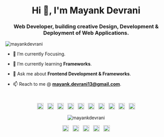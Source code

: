 
<h1 align="center">Hi 👋, I'm Mayank Devrani</h1>
<h3 align="center">Web Developer, building creative Design, Development & Deployment of Web Applications.</h3>

<p align="left"> <img src="https://komarev.com/ghpvc/?username=mayankdevrani" alt="mayankdevrani" /> </p>

- 🎯 I’m currently Focusing.

- 🌱 I’m currently learning **Frameworks**.

<!-- - 🤔 I’m looking for help with **...** -->

<!-- - 💻 All of my projects are available at [Here!](https://.../) -->

<!-- - 📝 Sometimes I write articles on [Medium](https://medium.com/...) -->

- 💬 Ask me about **Frontend Development & Frameworks**.

- 📫 Reach to me @ **mayank.devrani13@gmail.com**.

<!-- - ⚡ Fun fact **...** -->
<br>
<p align="center"><img src="https://devicons.github.io/devicon/devicon.git/icons/react/react-original-wordmark.svg" alt="react" width="20" height="20"/> &nbsp;&nbsp;<img src="https://devicons.github.io/devicon/devicon.git/icons/bootstrap/bootstrap-plain.svg" alt="bootstrap" width="20" height="20"/> &nbsp;&nbsp;<img src="https://devicons.github.io/devicon/devicon.git/icons/c/c-original.svg" alt="c" width="20" height="20"/> &nbsp;&nbsp;<img src="https://devicons.github.io/devicon/devicon.git/icons/css3/css3-original-wordmark.svg" alt="css3" width="20" height="20"/>&nbsp;&nbsp; <img src="https://devicons.github.io/devicon/devicon.git/icons/html5/html5-original-wordmark.svg" alt="html5" width="20" height="20"/>&nbsp;&nbsp; <img src="https://devicons.github.io/devicon/devicon.git/icons/javascript/javascript-original.svg" alt="javascript" width="20" height="20"/> &nbsp;&nbsp;<img src="https://devicons.github.io/devicon/devicon.git/icons/mysql/mysql-original-wordmark.svg" alt="mysql" width="20" height="20"/> &nbsp;&nbsp;<img src="https://devicons.github.io/devicon/devicon.git/icons/php/php-original.svg" alt="php" width="20" height="20"/> &nbsp;&nbsp;<img src="https://devicons.github.io/devicon/devicon.git/icons/nodejs/nodejs-original-wordmark.svg" alt="nodejs" width="20" height="20"/>&nbsp;&nbsp; <img src="https://devicons.github.io/devicon/devicon.git/icons/linux/linux-original.svg" alt="linux" width="20" height="20"/></p><p align="center">
<img src="https://github-readme-stats.vercel.app/api?username=mayankdevrani&show_icons=true" alt="mayankdevrani" /> </p>

<p align="center">
<a href="https://codepen.io/..." target="blank"><img align="center" src="https://cdn.jsdelivr.net/npm/simple-icons@3.0.1/icons/codepen.svg" alt="..." height="20" width="20" /></a>&nbsp;&nbsp;
<a href="https://twitter.com/..." target="blank"><img align="center" src="https://cdn.jsdelivr.net/npm/simple-icons@3.0.1/icons/twitter.svg" alt="..." height="20" width="20" /></a>&nbsp;&nbsp;
<a href="https://linkedin.com/in/..." target="blank"><img align="center" src="https://cdn.jsdelivr.net/npm/simple-icons@3.0.1/icons/linkedin.svg" alt="..." height="20" width="20" /></a>&nbsp;&nbsp;
<a href="https://instagram.com/..." target="blank"><img align="center" src="https://cdn.jsdelivr.net/npm/simple-icons@3.0.1/icons/instagram.svg" alt="..." height="20" width="20" /></a>&nbsp;&nbsp;
<a href="https://medium.com/@..." target="blank"><img align="center" src="https://cdn.jsdelivr.net/npm/simple-icons@3.0.1/icons/medium.svg" alt="@..." height="20" width="20" /></a>
</p>
